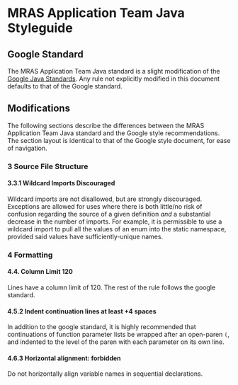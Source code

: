 # MRAS Application Team Java Styleguide

## Google Standard

The MRAS Application Team Java standard is a slight modification of the [Google Java Standards](https://google.github.io/styleguide/javaguide.html).  Any rule not explicitly modified in this document defaults to that of the Google standard.

## Modifications

The following sections describe the differences between the MRAS Application Team Java standard and the Google style recommendations.  The section layout is identical to that of the Google style document, for ease of navigation.

### 3 Source File Structure

#### 3.3.1 Wildcard Imports Discouraged

Wildcard imports are not disallowed, but are strongly discouraged.  Exceptions are allowed for uses where there is both little/no risk of confusion regarding the source of a given definition *and* a substantial decrease in the number of imports.  For example, it is permissible to use a wildcard import to pull all the values of an enum into the static namespace, provided said values have sufficiently-unique names.

### 4 Formatting

#### 4.4. Column Limit 120

Lines have a column limit of 120.  The rest of the rule follows the google standard.

#### 4.5.2 Indent continuation lines at least +4 spaces

In addition to the google standard, it is highly recommended that continuations of function parameter lists be wrapped after an open-paren `(`, and indented to the level of the paren with each parameter on its own line.

#### 4.6.3 Horizontal alignment: forbidden

Do not horizontally align variable names in sequential declarations.

